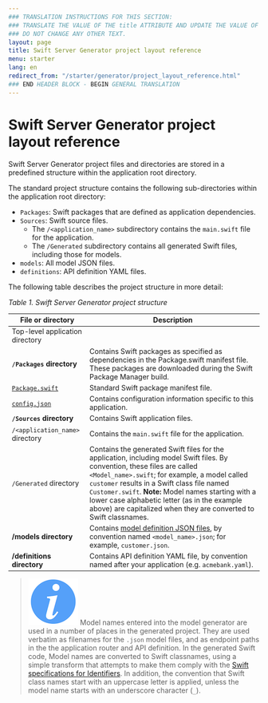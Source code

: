 ```yaml
---
### TRANSLATION INSTRUCTIONS FOR THIS SECTION:
### TRANSLATE THE VALUE OF THE title ATTRIBUTE AND UPDATE THE VALUE OF THE lang ATTRIBUTE.
### DO NOT CHANGE ANY OTHER TEXT.
layout: page
title: Swift Server Generator project layout reference
menu: starter
lang: en
redirect_from: "/starter/generator/project_layout_reference.html"
### END HEADER BLOCK - BEGIN GENERAL TRANSLATION
---
```


<div class="titleBlock">
	<h1>Swift Server Generator project layout reference</h1>
</div>

Swift Server Generator project files and directories are stored in a predefined structure within the application root directory.

The standard project structure contains the following sub-directories within the application root directory:

-   `Packages`: Swift packages that are defined as application dependencies.
-   `Sources`: Swift source files.
       - The `/<application_name>` subdirectory contains the `main.swift` file for the application.
       - The `/Generated` subdirectory contains all generated Swift files, including those for models.
-   `models`: All model JSON files.
-   `definitions`: API definition YAML files.

The following table describes the project structure in more detail:

*Table 1. Swift Server Generator project structure*

| File or directory                   | Description |
|-------------------------------------|-------------|
| Top-level application directory     |             |
| **`/Packages` directory**           | Contains Swift packages as specified as dependencies in the Package.swift manifest file. These packages are downloaded during the Swift Package Manager build. |
| [`Package.swift`](package_swift.html) | Standard Swift package manifest file. |
| [`config.json`](config_json.html)     | Contains configuration information specific to this application. |
| **`/Sources` directory**            | Contains Swift application files. |
| `/<application_name>` directory     | Contains the `main.swift` file for the application. |
| `/Generated` directory              | Contains the generated Swift files for the application, including model Swift files. By convention, these files are called `<Model_name>.swift`; for example, a model called `customer` results in a Swift class file named `Customer.swift`. **Note:** Model names starting with a lower case alphabetic letter (as in the example above) are capitalized when they are converted to Swift classnames.                                                                                    |
| **/models directory**               | Contains [model definition JSON files](model_definition_json_file.html), by convention named `<model_name>.json`; for example, `customer.json`. |
| **/definitions directory**          | Contains API definition YAML file, by convention named after your application (e.g. `acmebank.yaml`). |

> ![info] Model names entered into the model generator are used in a number of places in the generated project. They are used verbatim as filenames for the `.json` model files, and as endpoint paths in the the application router and API definition. In the generated Swift code, Model names are converted to Swift classnames, using a simple transform that attempts to make them comply with the [Swift specifications for Identifiers](https://developer.apple.com/library/content/documentation/Swift/Conceptual/Swift_Programming_Language/LexicalStructure.html#//apple_ref/doc/uid/TP40014097-CH30-ID410). In addition, the convention that Swift class names start with an uppercase letter is applied, unless the model name starts with an underscore character (`_`).



[info]: ../../../assets/info-blue.png
[tip]: ../../../assets/lightbulb-yellow.png
[warning]: ../../../assets/warning-red.png
